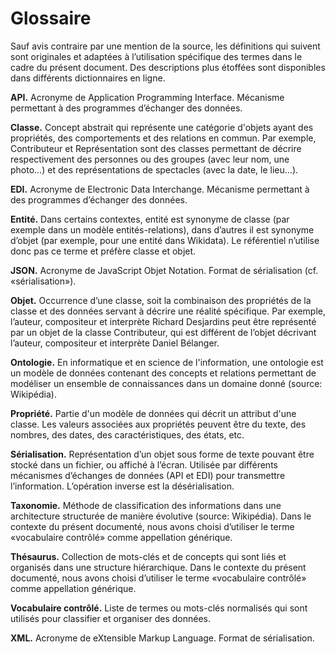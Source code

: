 # Glossaire

Sauf avis contraire par une mention de la source, les définitions qui suivent sont originales et adaptées à l’utilisation spécifique des termes dans le cadre du présent document. Des descriptions plus étoffées sont disponibles dans différents dictionnaires en ligne.

**API.** Acronyme de Application Programming Interface. Mécanisme permettant à des programmes d’échanger des données.

**Classe.** Concept abstrait qui représente une catégorie d'objets ayant des propriétés, des comportements et des relations en commun. Par exemple, Contributeur et Représentation sont des classes permettant de décrire respectivement des personnes ou des groupes (avec leur nom, une photo…) et des représentations de spectacles (avec la date, le lieu…).

**EDI.** Acronyme de Electronic Data Interchange. Mécanisme permettant à des programmes d’échanger des données.

**Entité.** Dans certains contextes, entité est synonyme de classe (par exemple dans un modèle entités-relations), dans d’autres il est synonyme d’objet (par exemple, pour une entité dans Wikidata). Le référentiel n’utilise donc pas ce terme et préfère classe et objet.

**JSON.** Acronyme de JavaScript Objet Notation. Format de sérialisation (cf. «sérialisation»).

**Objet.** Occurrence d’une classe, soit la combinaison des propriétés de la classe et des données servant à décrire une réalité spécifique. Par exemple, l’auteur, compositeur et interprète Richard Desjardins peut être représenté par un objet de la classe Contributeur, qui est différent de l’objet décrivant l’auteur, compositeur et interprète Daniel Bélanger.

**Ontologie.** En informatique et en science de l'information, une ontologie est un modèle de données contenant des concepts et relations permettant de modéliser un ensemble de connaissances dans un domaine donné (source: Wikipédia).

**Propriété.** Partie d'un modèle de données qui décrit un attribut d'une classe. Les valeurs associées aux propriétés peuvent être du texte, des nombres, des dates, des caractéristiques,  des états, etc.

**Sérialisation.** Représentation d’un objet sous forme de texte pouvant être stocké dans un fichier, ou affiché à l’écran. Utilisée par différents mécanismes d’échanges de données (API et EDI) pour transmettre l’information. L’opération inverse est la désérialisation. 

**Taxonomie.** Méthode de classification des informations dans une architecture structurée de manière évolutive (source: Wikipédia). Dans le contexte du présent documenté, nous avons choisi d’utiliser le terme «vocabulaire contrôlé» comme appellation générique.

**Thésaurus.** Collection de mots-clés et de concepts qui sont liés et organisés dans une structure hiérarchique. Dans le contexte du présent documenté, nous avons choisi d’utiliser le terme «vocabulaire contrôlé» comme appellation générique.

**Vocabulaire contrôlé.** Liste de termes ou mots-clés normalisés qui sont utilisés pour classifier et organiser des données.

**XML.** Acronyme de eXtensible Markup Language. Format de sérialisation.
